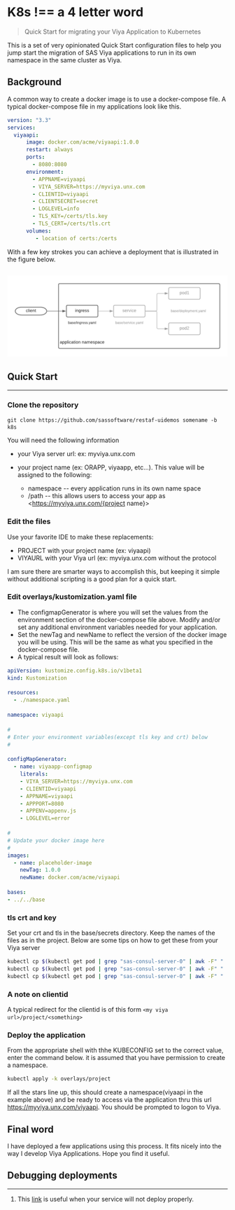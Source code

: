 # K8s !== a 4 letter word 

>Quick Start for migrating your Viya Application to Kubernetes

This is a set of  very opinionated Quick Start configuration files to help you jump start the migration of  SAS Viya applications to run in its own namespace in the same cluster as Viya.

## Background

 A common way to create a docker image is to use a docker-compose file. A typical docker-compose file in my applications look like this.

```yaml
version: "3.3"
services:
  viyaapi:
      image: docker.com/acme/viyaapi:1.0.0
      restart: always
      ports:
        - 8080:8080
      environment:
        - APPNAME=viyaapi
        - VIYA_SERVER=https://myviya.unx.com
        - CLIENTID=viyaapi
        - CLIENTSECRET=secret
        - LOGLEVEL=info
        - TLS_KEY=/certs/tls.key
        - TLS_CERT=/certs/tls.crt
      volumes:
         - location of certs:/certs
```

With a few key strokes you can achieve a deployment that is illustrated in the figure below. 

![layout](https://github.com/sassoftware/restaf-uidemos/blob/k8s/k8.png)
---

## Quick Start

---

### Clone the repository

```git
git clone https://github.com/sassoftware/restaf-uidemos somename -b k8s
```

You will need the following information

- your Viya server url:  ex: myviya.unx.com

- your project name (ex: ORAPP, viyaapp, etc...). This value will be assigned to the following:
  - namespace  -- every application runs in its own name space
  - /path  -- this allows users to access your app as <https://myviya.unx.com/{project name}>

### Edit the files

Use your favorite IDE to make these replacements:

- PROJECT with your project name (ex: viyaapi)
- VIYAURL with your Viya url (ex: myviya.unx.com without the protocol

I am sure there are smarter ways to accomplish this, but keeping it simple without additional scripting is a good plan for a quick start.

### Edit overlays/kustomization.yaml file

- The configmapGenerator is where you will set the values from the environment section of the docker-compose file above. Modify and/or set any additional environment variables needed for your application.
- Set the newTag and newName to reflect the version of the docker image you will be using. This will be the same as what you specified in the docker-compose file.
- A typical result will look as follows:

```yaml
apiVersion: kustomize.config.k8s.io/v1beta1
kind: Kustomization

resources:
  - ./namespace.yaml

namespace: viyaapi

#
# Enter your environment variables(except tls key and crt) below
#

configMapGenerator:
  - name: viyaapp-configmap
    literals:
    - VIYA_SERVER=https://myviya.unx.com
    - CLIENTID=viyaapi
    - APPNAME=viyaapi
    - APPPORT=8080
    - APPENV=appenv.js
    - LOGLEVEL=error

#
# Update your docker image here
#
images: 
  - name: placeholder-image
    newTag: 1.0.0
    newName: docker.com/acme/viyaapi

bases:
- ../../base
```

### tls crt and key

Set your crt and tls in the base/secrets directory. Keep the names of the files as in the project. Below are some tips on
how to get these from your Viya server

```sh
kubectl cp $(kubectl get pod | grep "sas-consul-server-0" | awk -F" " '{print $1}'):security/ca.crt ./ca.crt
kubectl cp $(kubectl get pod | grep "sas-consul-server-0" | awk -F" " '{print $1}'):security/tls.crt ./tls.crt
kubectl cp $(kubectl get pod | grep "sas-consul-server-0" | awk -F" " '{print $1}'):security/tls.key ./tls.key
```

### A note on clientid

A typical redirect for the clientid is of this form `<my viya url>/project/<something>`

### Deploy the application

From the appropriate shell with thhe KUBECONFIG set to the correct value, enter the command below. it is assumed that you have permission to create a namespace.

```sh
kubectl apply -k overlays/project
```

If all the stars line up, this should create a namespace(viyaapi in the example above) and be ready to access via the application thru this url <https://myviya.unx.com/viyaapi>. You should be prompted to logon to Viya.

## Final word

I have deployed a few applications using this process. It fits nicely into the way I develop Viya Applications. Hope you find it useful.

## Debugging deployments

---

1. This [link](
https://blog.thundra.io/debugging-kubernetes-deployments?utm_source=adwords&utm_medium=cpc&utm_campaign=PdSrch_Google_Dynamic_INT__&utm_content=&utm_term=&hsa_acc=2925991331&hsa_cam=6461560272&hsa_grp=76915793229&hsa_ad=495998564829&hsa_src=g&hsa_tgt=dsa-424991837698&hsa_kw=&hsa_mt=b&hsa_net=adwords&hsa_ver=3&gclid=CjwKCAjwx6WDBhBQEiwA_dP8rZUqizXbWUiYsKHQZg_3us3_fYI9Gg_7_3wx-ZRUqYnT5vA6s5AKhBoCZ_0QAvD_BwE) is useful when your service will not deploy properly.
